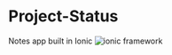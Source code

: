 # Project-Status
Notes app built in Ionic
![ionic framework][logo]

[logo]: http://www.appfutura.com/blog/wp-content/uploads/2015/05/ionic.jpg
